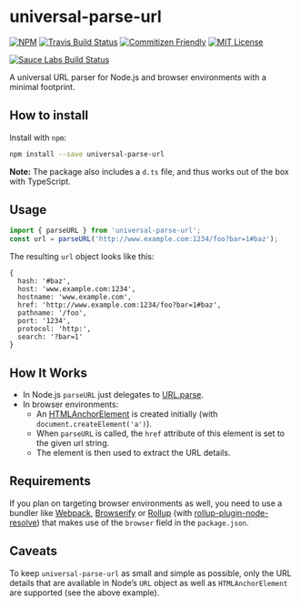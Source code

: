 # universal-parse-url

[![NPM][npm-image]][npm-url]
[![Travis Build Status][travis-image]][travis-url]
[![Commitizen Friendly][commitizen-image]][commitizen-url]
[![MIT License][license-image]][license-url]

[![Sauce Labs Build Status][saucelabs-image]][saucelabs-url]

A universal URL parser for Node.js and browser environments with a minimal footprint.

## How to install

Install with `npm`:

```sh
npm install --save universal-parse-url
```

**Note:** The package also includes a `d.ts` file, and thus works out of the box with TypeScript.

## Usage

```js
import { parseURL } from 'universal-parse-url';
const url = parseURL('http://www.example.com:1234/foo?bar=1#baz');
```

The resulting `url` object looks like this:

```
{
  hash: '#baz',
  host: 'www.example.com:1234',
  hostname: 'www.example.com',
  href: 'http://www.example.com:1234/foo?bar=1#baz',
  pathname: '/foo',
  port: '1234',
  protocol: 'http:',
  search: '?bar=1'
}
```

## How It Works

- In Node.js `parseURL` just delegates to [URL.parse][].
- In browser environments:
  - An [HTMLAnchorElement][] is created initially (with `document.createElement('a')`).
  - When `parseURL` is called, the `href` attribute of this element is set to the given url string.
  - The element is then used to extract the URL details.

## Requirements

If you plan on targeting browser environments as well, you need to use a bundler like [Webpack][], [Browserify][] or [Rollup][] (with [rollup-plugin-node-resolve][]) that makes use of the `browser` field in the `package.json`.

## Caveats

To keep `universal-parse-url` as small and simple as possible, only the URL details that are available in Node’s `URL` object as well as `HTMLAnchorElement` are supported (see the above example).

[npm-image]: https://img.shields.io/npm/v/universal-parse-url.svg
[npm-url]: https://www.npmjs.com/package/universal-parse-url

[travis-image]: https://img.shields.io/travis/KingHenne/universal-parse-url.svg
[travis-url]: https://travis-ci.org/KingHenne/universal-parse-url

[license-image]: https://img.shields.io/github/license/kinghenne/universal-parse-url.svg
[license-url]: https://github.com/KingHenne/universal-parse-url/blob/master/LICENSE

[commitizen-image]: https://img.shields.io/badge/commitizen-friendly-brightgreen.svg
[commitizen-url]: http://commitizen.github.io/cz-cli/

[saucelabs-image]: https://saucelabs.com/browser-matrix/KingHenne.svg
[saucelabs-url]: https://saucelabs.com/u/KingHenne

[URL.parse]: https://nodejs.org/dist/latest-v6.x/docs/api/url.html#url_url_parse_urlstring_parsequerystring_slashesdenotehost
[HTMLAnchorElement]: https://developer.mozilla.org/de/docs/Web/API/HTMLAnchorElement
[Webpack]: https://webpack.js.org
[Browserify]: http://browserify.org
[Rollup]: http://rollupjs.org
[rollup-plugin-node-resolve]: https://github.com/rollup/rollup-plugin-node-resolve
